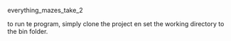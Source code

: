 everything_mazes_take_2

to run te program, simply clone the project en set the working directory to the bin folder.
